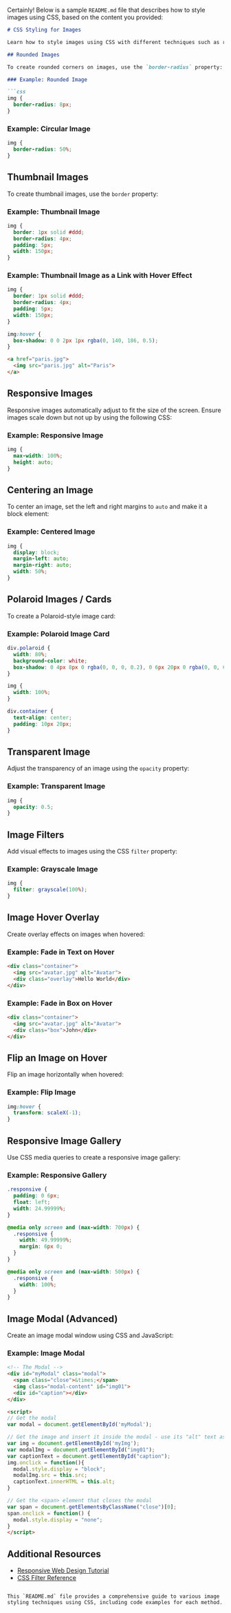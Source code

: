 Certainly! Below is a sample `README.md` file that describes how to style images using CSS, based on the content you provided:

```markdown
# CSS Styling for Images

Learn how to style images using CSS with different techniques such as rounded corners, responsive design, image hover effects, and more.

## Rounded Images

To create rounded corners on images, use the `border-radius` property:

### Example: Rounded Image

```css
img {
  border-radius: 8px;
}
```

### Example: Circular Image

```css
img {
  border-radius: 50%;
}
```

## Thumbnail Images

To create thumbnail images, use the `border` property:

### Example: Thumbnail Image

```css
img {
  border: 1px solid #ddd;
  border-radius: 4px;
  padding: 5px;
  width: 150px;
}
```

### Example: Thumbnail Image as a Link with Hover Effect

```css
img {
  border: 1px solid #ddd;
  border-radius: 4px;
  padding: 5px;
  width: 150px;
}

img:hover {
  box-shadow: 0 0 2px 1px rgba(0, 140, 186, 0.5);
}
```

```html
<a href="paris.jpg">
  <img src="paris.jpg" alt="Paris">
</a>
```

## Responsive Images

Responsive images automatically adjust to fit the size of the screen. Ensure images scale down but not up by using the following CSS:

### Example: Responsive Image

```css
img {
  max-width: 100%;
  height: auto;
}
```

## Centering an Image

To center an image, set the left and right margins to `auto` and make it a block element:

### Example: Centered Image

```css
img {
  display: block;
  margin-left: auto;
  margin-right: auto;
  width: 50%;
}
```

## Polaroid Images / Cards

To create a Polaroid-style image card:

### Example: Polaroid Image Card

```css
div.polaroid {
  width: 80%;
  background-color: white;
  box-shadow: 0 4px 8px 0 rgba(0, 0, 0, 0.2), 0 6px 20px 0 rgba(0, 0, 0, 0.19);
}

img {
  width: 100%;
}

div.container {
  text-align: center;
  padding: 10px 20px;
}
```

## Transparent Image

Adjust the transparency of an image using the `opacity` property:

### Example: Transparent Image

```css
img {
  opacity: 0.5;
}
```

## Image Filters

Add visual effects to images using the CSS `filter` property:

### Example: Grayscale Image

```css
img {
  filter: grayscale(100%);
}
```

## Image Hover Overlay

Create overlay effects on images when hovered:

### Example: Fade in Text on Hover

```html
<div class="container">
  <img src="avatar.jpg" alt="Avatar">
  <div class="overlay">Hello World</div>
</div>
```

### Example: Fade in Box on Hover

```html
<div class="container">
  <img src="avatar.jpg" alt="Avatar">
  <div class="box">John</div>
</div>
```

## Flip an Image on Hover

Flip an image horizontally when hovered:

### Example: Flip Image

```css
img:hover {
  transform: scaleX(-1);
}
```

## Responsive Image Gallery

Use CSS media queries to create a responsive image gallery:

### Example: Responsive Gallery

```css
.responsive {
  padding: 0 6px;
  float: left;
  width: 24.99999%;
}

@media only screen and (max-width: 700px) {
  .responsive {
    width: 49.99999%;
    margin: 6px 0;
  }
}

@media only screen and (max-width: 500px) {
  .responsive {
    width: 100%;
  }
}
```

## Image Modal (Advanced)

Create an image modal window using CSS and JavaScript:

### Example: Image Modal

```html
<!-- The Modal -->
<div id="myModal" class="modal">
  <span class="close">&times;</span>
  <img class="modal-content" id="img01">
  <div id="caption"></div>
</div>

<script>
// Get the modal
var modal = document.getElementById('myModal');

// Get the image and insert it inside the modal - use its "alt" text as a caption
var img = document.getElementById('myImg');
var modalImg = document.getElementById("img01");
var captionText = document.getElementById("caption");
img.onclick = function(){
  modal.style.display = "block";
  modalImg.src = this.src;
  captionText.innerHTML = this.alt;
}

// Get the <span> element that closes the modal
var span = document.getElementsByClassName("close")[0];
span.onclick = function() {
  modal.style.display = "none";
}
</script>
```

## Additional Resources

- [Responsive Web Design Tutorial](https://www.w3schools.com/css/css_rwd_intro.asp)
- [CSS Filter Reference](https://www.w3schools.com/cssref/css3_pr_filter.asp)
```

This `README.md` file provides a comprehensive guide to various image styling techniques using CSS, including code examples for each method.

